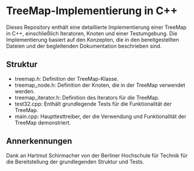 # TreeMap-Implementierung in C++

Dieses Repository enthält eine detaillierte Implementierung einer TreeMap in C++, einschließlich Iteratoren, Knoten und einer Testumgebung. Die Implementierung basiert auf den Konzepten, die in den bereitgestellten Dateien und der begleitenden Dokumentation beschrieben sind.

## Struktur

- treemap.h: Definition der TreeMap-Klasse.
- treemap_node.h: Definition der Knoten, die in der TreeMap verwendet werden.
- treemap_iterator.h: Definition des Iterators für die TreeMap.
- test32.cpp: Enthält grundlegende Tests für die Funktionalität der TreeMap.
- main.cpp: Haupttesttreiber, der die Verwendung und Funktionalität der TreeMap demonstriert.

## Annerkennungen

Dank an Hartmut Schirmacher von der Berliner Hochschule für Technik für die Bereitstellung der grundlegenden Struktur und Tests.
